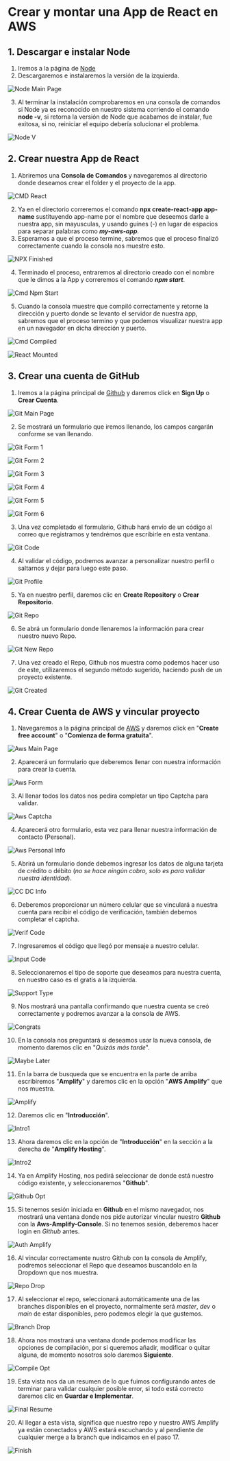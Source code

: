 
# Crear y montar una App de React en AWS

## 1. Descargar e instalar Node

   1. Iremos a la página de [Node](https://nodejs.org/es/)
   2. Descargaremos e instalaremos la versión de la izquierda.  

   ![Node Main Page](./img/Node.png)  

   3. Al terminar la instalación comprobaremos en una consola de comandos si Node ya es reconocido en nuestro sistema corriendo el comando **node -v**, si retorna la versión de Node que acabamos de instalar, fue exitosa, si no, reiniciar el equipo debería solucionar el problema.

   ![Node V](./img/node-v1.png)

## 2. Crear nuestra App de React

   1. Abriremos una **Consola de Comandos** y navegaremos al directorio donde deseamos crear el folder y el proyecto de la app.

   ![CMD React](./img/cmd1.png)

   2. Ya en el directorio correremos el comando **npx create-react-app app-name** sustituyendo app-name por el nombre que deseemos darle a nuestra app, sin mayusculas, y usando guines (-) en lugar de espacios para separar palabras como ***my-aws-app***.
   3. Esperamos a que el proceso termine, sabremos que el proceso finalizó correctamente cuando la consola nos muestre esto.

   ![NPX Finished](./img/cmd2.png)

   4. Terminado el proceso, entraremos al directorio creado con el nombre que le dimos a la App y correremos el comando ***npm start***.

   ![Cmd Npm Start](./img/cmd3.png)

   5. Cuando la consola muestre que compiló correctamente y retorne la dirección y puerto donde se levanto el servidor de nuestra app, sabremos que el proceso termino y que podemos visualizar nuestra app en un navegador en dicha dirección y puerto.

   ![Cmd Compiled](./img/cmd4.png)

   ![React Mounted](./img/react1.png)

## 3. Crear una cuenta de GitHub

   1. Iremos a la página principal de [Github](https://github.com) y daremos click en **Sign Up** o **Crear Cuenta**.

   ![Git Main Page](./img/git1.png)

   2. Se mostrará un formulario que iremos llenando, los campos cargarán conforme se van llenando.

   ![Git Form 1](./img/git2.png)  

   ![Git Form 2](./img/git3-2.png)

   ![Git Form 3](./img/git4-2.png)

   ![Git Form 4](./img/git5-2.png)

   ![Git Form 5](./img/git6-2.png)

   ![Git Form 6](./img/git7-2.png)

   3. Una vez completado el formulario, Github hará envío de un código al correo que registramos y tendrémos que escribirle en esta ventana.

   ![Git Code](./img/git8.png)

   4. Al validar el código, podremos avanzar a personalizar nuestro perfil o saltarnos y dejar para luego este paso.

   ![Git Profile](./img/git9.png)

   5. Ya en nuestro perfil, daremos clic en **Create Repository** o **Crear Repositorio**.

   ![Git Repo](./img/git10.png)

   6. Se abrá un formulario donde llenaremos la información para crear nuestro nuevo Repo.

   ![Git New Repo](./img/git11.png)

   7. Una vez creado el Repo, Github nos muestra como podemos hacer uso de este, utilizaremos el segundo método sugerido, haciendo push de un proyecto existente.

   ![Git Created](./img/git12.png)

## 4. Crear Cuenta de AWS y vincular proyecto
  
   1. Navegaremos a la página principal de [AWS](https://aws.amazon.com) y daremos click en "**Create free account**" o "**Comienza de forma gratuita**".

   ![Aws Main Page](./img/aws1.png)

   2. Aparecerá un formulario que deberemos llenar con nuestra información para crear la cuenta.

   ![Aws Form](./img/aws2.png)

   3. Al llenar todos los datos nos pedira completar un tipo Captcha para validar.

   ![Aws Captcha](./img/aws3.png)

   4. Aparecerá otro formulario, esta vez para llenar nuestra información de contacto (Personal).

   ![Aws Personal Info](./img/aws4.png)

   5. Abrirá un formulario donde debemos ingresar los datos de alguna tarjeta de crédito o débito (*no se hace ningún cobro, solo es para validar nuestra identidad*).

   ![CC DC Info](./img/aws5.png)

   6. Deberemos proporcionar un número celular que se vinculará a nuestra cuenta para recibir el código de verificación, también debemos completar el captcha.

   ![Verif Code](./img/aws6.png)

   7. Ingresaremos el código que llegó por mensaje a nuestro celular.

   ![Input Code](./img/aws7.png)

   8. Seleccionaremos el tipo de soporte que deseamos para nuestra cuenta, en nuestro caso es el gratis a la izquierda.

   ![Support Type](./img/aws8.png)

   9. Nos mostrará una pantalla confirmando que nuestra cuenta se creó correctamente y podremos avanzar a la consola de AWS.

   ![Congrats](./img/aws9.png)

   10. En la consola nos preguntará si deseamos usar la nueva consola, de momento daremos clic en "*Quizás más tarde*".

   ![Maybe Later](./img/aws10.png)

   11. En la barra de busqueda que se encuentra en la parte de arriba escribiremos "**Amplify**" y daremos clic en la opción "**AWS Amplify**" que nos muestra.

   ![Amplify](./img/aws11.png)

   12. Daremos clic en "**Introducción**".

   ![Intro1](./img/aws12.png)

   13. Ahora daremos clic en la opción de "**Introducción**" en la sección a la derecha de "**Amplify Hosting**".

   ![Intro2](./img/aws13.png)

   14. Ya en Amplify Hosting, nos pedirá seleccionar de donde está nuestro código existente, y seleccionaremos "**Github**".

   ![Github Opt](./img/aws14.png)

   15. Si tenemos sesión iniciada en **Github** en el mismo navegador, nos mostrará una ventana donde nos pide autorizar vincular nuestro **Github** con la **Aws-Amplify-Console**. Si no tenemos sesión, deberemos hacer login en *Github* antes.

   ![Auth Amplify](./img/aws15.png)

   16. Al vincular correctamente nustro Github con la consola de Amplify, podremos seleccionar el Repo que deseamos buscandolo en la Dropdown que nos muestra.

   ![Repo Drop](./img/aws16.png)

   17. Al seleccionar el repo, seleccionará automáticamente una de las branches disponibles en el proyecto, normalmente será *master*, *dev* o *main* de estar disponibles, pero podemos elegir la que gustemos.

   ![Branch Drop](./img/aws17.png)

   18. Ahora nos mostrará una ventana donde podemos modificar las opciones de compilación, por si queremos añadir, modificar o quitar alguna, de momento nosotros solo daremos **Siguiente**.

   ![Compile Opt](./img/aws18.png)

   19. Esta vista nos da un resumen de lo que fuimos configurando antes de terminar para validar cualquier posible error, si todo está correcto daremos clic en **Guardar e Implementar**.

   ![Final Resume](./img/aws19.png)

   20. Al llegar a esta vista, significa que nuestro repo y nuestro AWS Amplify ya están conectados y AWS estará escuchando y al pendiente de cualquier merge a la branch que indicamos en el paso 17.

   ![Finish](./img/aws20.png)
